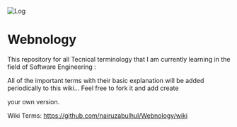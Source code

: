 

![Log](https://pixojo.com/wp-content/uploads/2014/07/coding_by_kimmax3110-d7qp4fx1.jpg)

# Webnology

This repository for all Tecnical terminology that I am currently learning in the field of Software Engineering :

All of the important terms with their basic explanation will be added periodically to this wiki... Feel free to fork it and add create 

your own version.


 Wiki Terms: https://github.com/nairuzabulhul/Webnology/wiki






